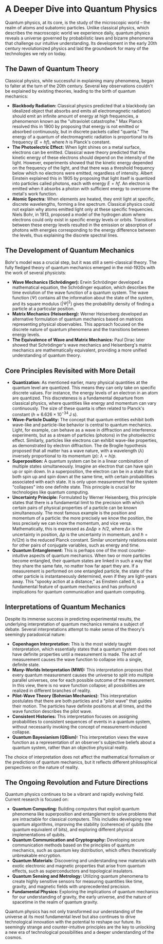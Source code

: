 # A Deeper Dive into Quantum Physics

Quantum physics, at its core, is the study of the microscopic world – the realm of atoms and subatomic particles. Unlike classical physics, which describes the macroscopic world we experience daily, quantum physics reveals a universe governed by probabilistic laws and bizarre phenomena that challenge our intuitive understanding. Its development in the early 20th century revolutionized physics and laid the groundwork for many of the technologies we rely on today.

## The Dawn of Quantum Theory

Classical physics, while successful in explaining many phenomena, began to falter at the turn of the 20th century. Several key observations couldn't be explained by existing theories, leading to the birth of quantum mechanics:

* **Blackbody Radiation:** Classical physics predicted that a blackbody (an idealized object that absorbs and emits all electromagnetic radiation) should emit an infinite amount of energy at high frequencies, a phenomenon known as the "ultraviolet catastrophe." Max Planck resolved this in 1900 by proposing that energy is not emitted or absorbed continuously, but in discrete packets called "quanta." The energy of a quantum of electromagnetic radiation is proportional to its frequency ($E = hf$), where $h$ is Planck's constant.
* **The Photoelectric Effect:** When light shines on a metal surface, electrons can be emitted. Classical wave theory predicted that the kinetic energy of these electrons should depend on the intensity of the light. However, experiments showed that the kinetic energy depended on the frequency of the light, and that there was a threshold frequency below which no electrons were emitted, regardless of intensity. Albert Einstein explained this in 1905 by proposing that light itself is quantized into particles called photons, each with energy $E = hf$. An electron is emitted when it absorbs a photon with sufficient energy to overcome the metal's work function.
* **Atomic Spectra:** When elements are heated, they emit light at specific, discrete wavelengths, forming a line spectrum. Classical physics could not explain why atoms emitted light only at these specific frequencies. Niels Bohr, in 1913, proposed a model of the hydrogen atom where electrons could only exist in specific energy levels or orbits. Transitions between these energy levels resulted in the emission or absorption of photons with energies corresponding to the energy difference between the levels, thus explaining the discrete spectral lines.

## The Development of Quantum Mechanics

Bohr's model was a crucial step, but it was still a semi-classical theory. The fully fledged theory of quantum mechanics emerged in the mid-1920s with the work of several physicists:

* **Wave Mechanics (Schrödinger):** Erwin Schrödinger developed a mathematical equation, the Schrödinger equation, which describes the time evolution of the wave function of a quantum system. The wave function ($\Psi$) contains all the information about the state of the system, and its square modulus ($|\Psi|^2$) gives the probability density of finding a particle at a particular position.
* **Matrix Mechanics (Heisenberg):** Werner Heisenberg developed an alternative formulation of quantum mechanics based on matrices representing physical observables. This approach focused on the discrete nature of quantum phenomena and the transitions between energy levels.
* **The Equivalence of Wave and Matrix Mechanics:** Paul Dirac later showed that Schrödinger's wave mechanics and Heisenberg's matrix mechanics are mathematically equivalent, providing a more unified understanding of quantum theory.

## Core Principles Revisited with More Detail

* **Quantization:** As mentioned earlier, many physical quantities at the quantum level are quantized. This means they can only take on specific discrete values. For instance, the energy levels of an electron in an atom are quantized. This discreteness is a fundamental departure from classical physics, where quantities like energy and momentum can vary continuously. The size of these quanta is often related to Planck's constant ($h \approx 6.626 \times 10^{-34} \, \text{J s}$).
* **Wave-Particle Duality:** The concept that quantum entities exhibit both wave-like and particle-like behavior is central to quantum mechanics. Light, for example, can behave as a wave in diffraction and interference experiments, but as a stream of particles (photons) in the photoelectric effect. Similarly, particles like electrons can exhibit wave-like properties, as demonstrated by electron diffraction. The de Broglie hypothesis proposed that all matter has a wave nature, with a wavelength ($\lambda$) inversely proportional to its momentum ($p$): $\lambda = h/p$.
* **Superposition:** A quantum system can be in a linear combination of multiple states simultaneously. Imagine an electron that can have spin up or spin down. In a superposition, the electron can be in a state that is both spin up and spin down at the same time, with certain probabilities associated with each state. It is only upon measurement that the system "collapses" into one definite state. This principle is crucial for technologies like quantum computing.
* **Uncertainty Principle:** Formulated by Werner Heisenberg, this principle states that there is a fundamental limit to the precision with which certain pairs of physical properties of a particle can be known simultaneously. The most famous example is the position and momentum of a particle: the more precisely we know the position, the less precisely we can know the momentum, and vice versa. Mathematically, this is expressed as $\Delta x \Delta p \ge \hbar/2$, where $\Delta x$ is the uncertainty in position, $\Delta p$ is the uncertainty in momentum, and $\hbar = h/(2\pi)$ is the reduced Planck constant. Similar uncertainty relations exist for other pairs of conjugate variables, such as energy and time.
* **Quantum Entanglement:** This is perhaps one of the most counter-intuitive aspects of quantum mechanics. When two or more particles become entangled, their quantum states are linked in such a way that they share the same fate, no matter how far apart they are. If a measurement is performed on one entangled particle, the state of the other particle is instantaneously determined, even if they are light-years away. This "spooky action at a distance," as Einstein called it, is a fundamental feature of quantum mechanics and has profound implications for quantum communication and quantum computing.

## Interpretations of Quantum Mechanics

Despite its immense success in predicting experimental results, the underlying interpretation of quantum mechanics remains a subject of debate. Several interpretations attempt to make sense of the theory's seemingly paradoxical nature:

* **Copenhagen Interpretation:** This is the most widely taught interpretation, which essentially states that a quantum system does not have definite properties until a measurement is made. The act of measurement causes the wave function to collapse into a single, definite state.
* **Many-Worlds Interpretation (MWI):** This interpretation proposes that every quantum measurement causes the universe to split into multiple parallel universes, one for each possible outcome of the measurement. In this view, there is no wave function collapse; all possibilities are realized in different branches of reality.
* **Pilot-Wave Theory (Bohmian Mechanics):** This interpretation postulates that there are both particles and a "pilot wave" that guides their motion. The particles have definite positions at all times, and the wave function describes the pilot wave.
* **Consistent Histories:** This interpretation focuses on assigning probabilities to consistent sequences of events in a quantum system, without necessarily invoking the concept of measurement-induced collapse.
* **Quantum Bayesianism (QBism):** This interpretation views the wave function as a representation of an observer's subjective beliefs about a quantum system, rather than an objective physical reality.

The choice of interpretation does not affect the mathematical formalism or the predictions of quantum mechanics, but it reflects different philosophical perspectives on the nature of reality.

## The Ongoing Revolution and Future Directions

Quantum physics continues to be a vibrant and rapidly evolving field. Current research is focused on:

* **Quantum Computing:** Building computers that exploit quantum phenomena like superposition and entanglement to solve problems that are intractable for classical computers. This includes developing new quantum algorithms, improving the stability (coherence) of qubits (the quantum equivalent of bits), and exploring different physical implementations of qubits.
* **Quantum Communication and Cryptography:** Developing secure communication methods based on the principles of quantum mechanics, such as quantum key distribution, which offers theoretically unbreakable encryption.
* **Quantum Materials:** Discovering and understanding new materials with exotic electronic and magnetic properties that arise from quantum effects, such as superconductors and topological insulators.
* **Quantum Sensing and Metrology:** Utilizing quantum phenomena to create highly sensitive sensors for measuring quantities like time, gravity, and magnetic fields with unprecedented precision.
* **Fundamental Physics:** Exploring the implications of quantum mechanics for our understanding of gravity, the early universe, and the nature of spacetime in the realm of quantum gravity.

Quantum physics has not only transformed our understanding of the universe at its most fundamental level but also continues to drive technological innovation with the potential to reshape our future. Its seemingly strange and counter-intuitive principles are the key to unlocking a new era of technological possibilities and a deeper understanding of the cosmos.